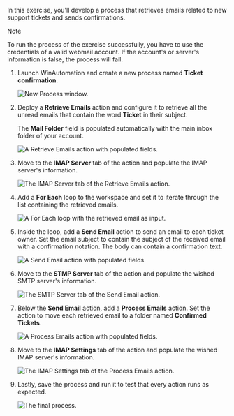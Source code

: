 In this exercise, you'll develop a process that retrieves emails related to new support tickets and sends confirmations. 

>[!NOTE]
>To run the process of the exercise successfully, you have to use the credentials of a valid webmail account. If the account's or server's information is false, the process will fail.

1. Launch WinAutomation and create a new process named **Ticket confirmation**.

    ![New Process window.](..\media\create-process.png)

1. Deploy a **Retrieve Emails** action and configure it to retrieve all the unread emails that contain the word **Ticket** in their subject. 

    The **Mail Folder** field is populated automatically with the main inbox folder of your account. 

    ![A Retrieve Emails action with populated fields.](..\media\exercise-retrieve.png)

1. Move to the **IMAP Server** tab of the action and populate the IMAP server's information.

    ![The IMAP Server tab of the Retrieve Emails action.](..\media\exercise-retrieve-imap.png)

1. Add a **For Each** loop to the workspace and set it to iterate through the list containing the retrieved emails.

    ![A For Each loop with the retrieved email as input.](..\media\exercise-loop.png)

1. Inside the loop, add a **Send Email** action to send an email to each ticket owner. Set the email subject to contain the subject of the received email with a confirmation notation. The body can contain a confirmation text.

     ![A Send Email action with populated fields.](..\media\exercise-send.png)

1. Move to the **STMP Server** tab of the action and populate the wished SMTP server's information.

    ![The SMTP Server tab of the Send Email action.](..\media\exercise-send-smtp.png)

1. Below the **Send Email** action, add a **Process Emails** action.  Set the action to move each retrieved email to a folder named **Confirmed Tickets**.

    ![A Process Emails action with populated fields.](..\media\exercise-process.png)

1. Move to the **IMAP Settings** tab of the action and populate the wished IMAP server's information.

    ![The IMAP Settings tab of the Process Emails action.](..\media\exercise-process-imap.png)

1. Lastly, save the process and run it to test that every action runs as expected. 

     ![The final process.](..\media\exercise-save.png)
